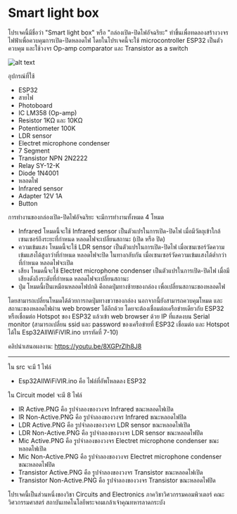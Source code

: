 # Smart light box
โปรเจคนี้มีชื่อว่า "Smart light box" หรือ "กล่องเปิด-ปิดไฟอัจฉริยะ" ทำขึ้นเพื่อทดลองสร้างวงจรไฟฟ้าเพื่อควบคุมการเปิด-ปิดหลอดไฟ โดยในโปรเจคนี้จะใช้ microcontroller ESP32 เป็นตัวควบคุม และใช้วงจร Op-amp comparator และ Transistor as a switch

![alt text](https://github.com/tsunafield1/Smart_light_box/blob/main/Example.PNG)

อุปกรณ์ที่ใช้
- ESP32
- สายไฟ
- Photoboard
- IC LM358 (Op-amp)
- Resistor 1KΩ และ 10KΩ
- Potentiometer 100K
- LDR sensor
- Electret microphone condenser
- 7 Segment
- Transistor NPN 2N2222
- Relay SY-12-K
- Diode 1N4001
- หลอดไฟ
- Infrared sensor
- Adapter 12V 1A
- Button

การทำงานของกล่องเปิด-ปิดไฟอัจฉริยะ จะมีการทำงานทั้งหมด 4 โหมด 
- Infrared โหมดนี้จะใช้ Infrared sensor เป็นตัวแปรในการเปิด-ปิดไฟ เมื่อมีวัตถุเข้าใกล้เซนเซอร์ถึงระยะที่กำหนด หลอดไฟจะเปลี่ยนสถานะ (เปิด หรือ ปิด)
- ความเข้มแสง โหมดนี้จะใช้ LDR sensor เป็นตัวแปรในการเปิด-ปิดไฟ เมื่อเซนเซอร์วัดความเข้มแสงได้สูงกว่าที่กำหนด หลอดไฟจะปิด ในทางกลับกัน เมื่อเซนเซอร์วัดความเข้มแสงได้ต่ำกว่าที่กำหนด หลอดไฟจะเปิด
- เสียง โหมดนี้จะใช้ Electret microphone condenser เป็นตัวแปรในการเปิด-ปิดไฟ เมื่อมีเสียงดังถึงระดับที่กำหนด หลอดไฟจะเปลี่ยนสถานะ
- ปุ่ม โหมดนี้เป็นเหมือนหลอดไฟปกติ คือกดปุ่มทางซ้ายของกล่อง เพื่อเปลี่ยนสถานะของหลอดไฟ

โดยสามารถเปลี่ยนโหมดได้ด้วยการกดปุ่มทางขวาของกล่อง นอกจากนี้ยังสามารถควบคุมโหมด และสถานะของหลอดไฟผ่าน web browser ได้อีกด้วย โดยจะต้องเชื่อมต่อเครือข่ายเดียวกับ ESP32 หรือเชื่อมต่อ Hotspot ของ ESP32 แล้วเข้า web browser ด้วย IP ที่แสดงบน Serial monitor (สามารถเปลี่ยน ssid และ password ของเครือข่ายที่ ESP32 เชื่อมต่อ และ Hotspot ได้ใน Esp32AllWiFiVIR.ino บรรทัดที่ 7-10)

คลิปนำเสนอผลงาน: https://youtu.be/8XGPrZlh8J8

-----------------------------------------------------------------------------------------------------------------------------------------------------------------------

ใน src จะมี 1 ไฟล์
- Esp32AllWiFiVIR.ino คือ ไฟล์ที่อัพโหลดลง ESP32

ใน Circuit model จะมี 8 ไฟล์
- IR Active.PNG คือ รูปจำลองของวงจร Infrared ขณะหลอดไฟเปิด
- IR Non-Active.PNG คือ รูปจำลองของวงจร Infrared ขณะหลอดไฟปิด
- LDR Active.PNG คือ รูปจำลองของวงจร LDR sensor ขณะหลอดไฟเปิด
- LDR Non-Active.PNG คือ รูปจำลองของวงจร LDR sensor ขณะหลอดไฟปิด
- Mic Active.PNG คือ รูปจำลองของวงจร Electret microphone condenser ขณะหลอดไฟเปิด
- Mic Non-Active.PNG คือ รูปจำลองของวงจร Electret microphone condenser ขณะหลอดไฟปิด
- Transistor Active.PNG คือ รูปจำลองของวงจร Transistor ขณะหลอดไฟเปิด
- Transistor Non-Active.PNG คือ รูปจำลองของวงจร Transistor ขณะหลอดไฟปิด

โปรเจคนี้เป็นส่วนหนึ่งของวิชา Circuits and Electronics ภาควิชาวิศวกรรมคอมพิวเตอร์ คณะวิศวกรรมศาสตร์ สถาบันเทคโนโลยีพระจอมเกล้าเจ้าคุณทหารลาดกระบัง

